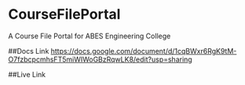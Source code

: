 # CourseFilePortal
A Course File Portal for ABES Engineering College



##Docs Link
https://docs.google.com/document/d/1cqBWxr6RgK9tM-O7fzbcpcmhsFT5miWIWoGBzRqwLK8/edit?usp=sharing


##Live Link

